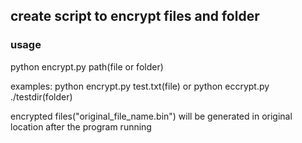 ## create script to encrypt files and folder

### usage

python encrypt.py path(file or folder)

examples:
    python encrypt.py test.txt(file)
    or
    python eccrypt.py ./testdir(folder)

encrypted files("original_file_name.bin") will be generated in original location after the program running
